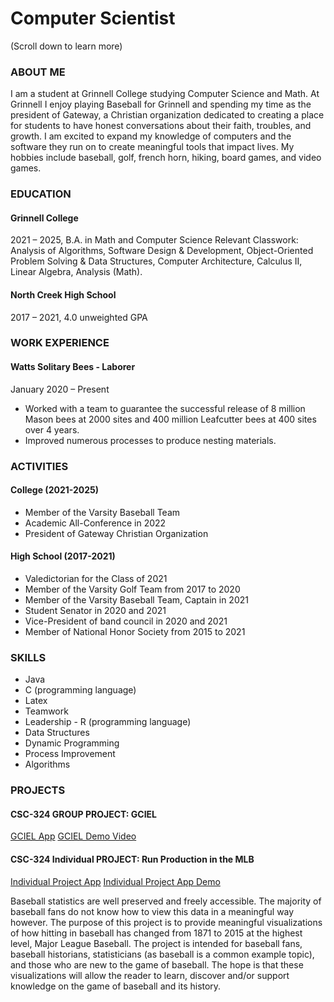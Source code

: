 # Computer Scientist

(Scroll down to learn more)

### ABOUT ME

I am a student at Grinnell College studying Computer Science and Math. At Grinnell I enjoy playing Baseball for Grinnell and spending my time as the president of Gateway, a Christian organization dedicated to creating a place for students to have honest conversations about their faith, troubles, and growth. I am excited to expand my knowledge of computers and the software they run on to create meaningful tools that impact lives.
My hobbies include baseball, golf, french horn, hiking, board games, and video games.

### EDUCATION

#### Grinnell College
2021 – 2025,
B.A. in Math and Computer Science
Relevant Classwork: Analysis of Algorithms, Software Design & Development, Object-Oriented Problem Solving & Data Structures, Computer Architecture, Calculus II, Linear Algebra, Analysis (Math). 

#### North Creek High School
2017 – 2021,
4.0 unweighted GPA 

### WORK EXPERIENCE
#### Watts Solitary Bees - Laborer
January 2020 – Present
-	Worked with a team to guarantee the successful release of 8 million Mason bees at 2000 sites and 400 million Leafcutter bees at 400 sites over 4 years. 
-	Improved numerous processes to produce nesting materials.

### ACTIVITIES
#### College (2021-2025)
-	Member of the Varsity Baseball Team
-	Academic All-Conference in 2022
-	President of Gateway Christian Organization

#### High School (2017-2021)
-	Valedictorian for the Class of 2021
-	Member of the Varsity Golf Team from 2017 to 2020
-	Member of the Varsity Baseball Team, Captain in 2021
-	Student Senator in 2020 and 2021
-	Vice-President of band council in 2020 and 2021
-	Member of National Honor Society from 2015 to 2021
  
### SKILLS
-	Java
-	C (programming language)
-	Latex
-	Teamwork
-	Leadership	-	R (programming language)
-	Data Structures
-	Dynamic Programming
-	Process Improvement
-	Algorithms

### PROJECTS

#### CSC-324 GROUP PROJECT: GCIEL 
[GCIEL App](https://synkronizing.shinyapps.io/ShipAssessment/)
[GCIEL Demo Video](https://youtu.be/UH-14nsi-n8)

#### CSC-324 Individual PROJECT: Run Production in the MLB 

[Individual Project App](https://wattsdata.shinyapps.io/baseball-history-r-shiny-app/)
[Individual Project App Demo]([https://github.com/kwatts11/CSC324-IndividualProject](https://youtu.be/VbJMVXO_oKQ))

Baseball statistics are well preserved and freely accessible. The majority of baseball fans do not know how to view this data in a meaningful way however. The purpose of this project is to provide meaningful visualizations of how hitting in baseball has changed from 1871 to 2015 at the highest level, Major League Baseball. The project is intended for baseball fans, baseball historians, statisticians (as baseball is a common example topic), and those who are new to the game of baseball. The hope is that these visualizations will allow the reader to learn, discover and/or support knowledge on the game of baseball and its history.
